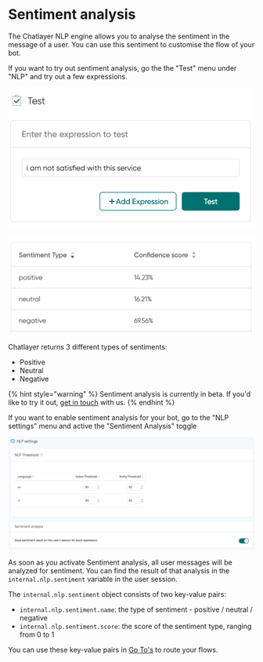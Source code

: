 # Sentiment analysis

The Chatlayer NLP engine allows you to analyse the sentiment in the message of a user. You can use this sentiment to customise the flow of your bot.

If you want to try out sentiment analysis, go the the "Test" menu under "NLP" and try out a few expressions.

![](<../../.gitbook/assets/image (678) (1).png>)

![](<../../.gitbook/assets/image (677) (1) (1).png>)

Chatlayer returns 3 different types of sentiments:

* Positive
* Neutral
* Negative

{% hint style="warning" %}
Sentiment analysis is currently in beta. If you'd like to try it out, [get in touch](../../support/get-in-touch.md) with us.
{% endhint %}

If you want to enable sentiment analysis for your bot, go to the "NLP settings" menu and active the "Sentiment Analysis" toggle

![Sentiment analysis settings in NLP settings](<../../.gitbook/assets/image (674) (1).png>)

As soon as you activate Sentiment analysis, all user messages will be analyzed for sentiment. You can find the result of that analysis in the `internal.nlp.sentiment` variable in the user session.

The `internal.nlp.sentiment` object consists of two key-value pairs:

* `internal.nlp.sentiment.name`: the type of sentiment - positive / neutral / negative
* `internal.nlp.sentiment.score`: the score of the sentiment type, ranging from 0 to 1

You can use these key-value pairs in [Go To's](../../bot-answers/dialog-state/plugins.md) to route your flows.
